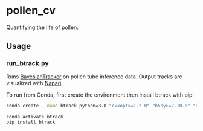 # pollen_cv
Quantifying the life of pollen.

## Usage
### run_btrack.py
Runs [BayesianTracker](https://github.com/quantumjot/BayesianTracker) on 
pollen tube inference data. Output tracks are visualized with 
[Napari](https://napari.org/stable/).


To run from Conda, first create the environment then install btrack with pip:
```bash
conda create --name btrack python=3.8 "cvxopt>=1.2.0" "h5py>=2.10.0" "numpy>=1.17.3" "pooch>=1.0.0" "pydantic>=1.9.0" "scikit-image>=0.16.2" "scipy>=1.3.1" napari pandas -c conda-forge 
```

```bash
conda activate btrack
pip install btrack
```
